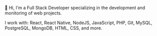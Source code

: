 👋 Hi, I'm a Full Stack Developer specializing in the development and monitoring of web projects.

I work with: React, React Native, NodeJS, JavaScript, PHP, Git, MySQL, PostgreSQL, MongoDB, HTML, CSS, and more.
